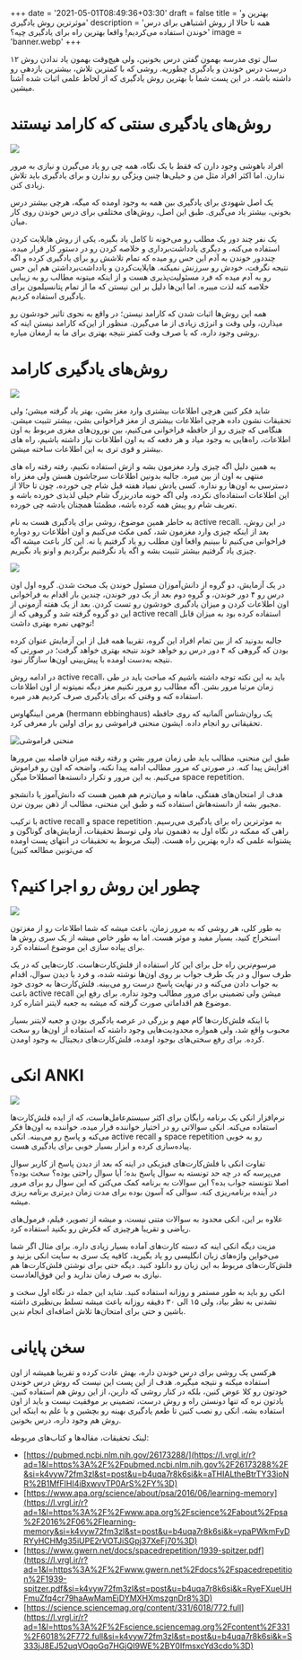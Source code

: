 +++
date = '2021-05-01T08:49:36+03:30'
draft = false
title = 'بهترین و موثرترین روش یادگیری'
description = 'همه تا حالا از روش اشتباهی برای درس خوندن استفاده می‌کردیم! واقعا بهترین راه برای یادگیری چیه؟'
image = 'banner.webp'
+++

۱۲ سال توی مدرسه بهمون گفتن درس بخونین، ولی هیچ‌وقت بهمون یاد ندادن روش درست درس خوندن و یادگیری چطوریه. روشی که با کمترین تلاش، بیشترین بازدهی رو داشته باشه. در این پست شما با بهترین روش یادگیری که از لحاظ علمی اثبات شده آشنا میشین.

# روش‌های یادگیری سنتی که کارامد نیستند

![](boring.webp)

افراد باهوشی وجود دارن که فقط با یک نگاه، همه چی رو یاد می‌گیرن و نیازی به مرور ندارن. اما اکثر افراد مثل من و خیلی‌ها چنین ویژگی رو ندارن و برای یادگیری باید تلاش زیادی کنن.

یک اصل شهودی برای یادگیری بین همه به وجود اومده که میگه، هرچی بیشتر درس بخونی، بیشتر یاد می‌گیری. طبق این اصل، روش‌های مختلفی برای درس خوندن روی کار میان.

یک نفر چند دور یک مطلب رو می‌خونه تا کامل یاد بگیره، یکی از روش هایلایت کردن استفاده می‌کنه، و دیگری یادداشت‌برداری و خلاصه کردن رو در دستور کار قرار میده. چنددور خوندن به آدم این حس رو میده که تمام تلاشش رو برای یادگیری کرده و اگه نتیجه نگرفت، خودش رو سرزنش نمیکنه. هایلایت‌کردن و یادداشت‌برداشتن هم این حس رو به آدم میده که فرد مسئولیت‌پذیری هست و از اینکه میتونه مطالب رو به زیبایی خلاصه کنه لذت میبره. اما این‌ها دلیل بر این نیستن که ما از تمام پتانسیلمون برای یادگیری استفاده کردیم.

همه این روش‌ها اثبات شدن که کارامد نیستن؛ در واقع به نحوی تاثیر خودشون رو میذارن، ولی وقت و انرژی زیادی از ما می‌گیرن. منظور از این‌که کارامد نیستن اینه که روشی وجود داره، که با صرف وقت کمتر نتیجه بهتری برای ما به ارمغان میاره.

# روش‌های یادگیری کارامد

![](book-peace.webp)

شاید فکر کنین هرچی اطلاعات بیشتری وارد مغز بشن، بهتر یاد گرفته میشن؛ ولی تحقیقات نشون داده هرچی اطلاعات بیشتری از مغز فراخوانی بشن، بیشتر تثبیت میشن. هنگامی که چیزی رو از حافظه فراخوانی می‌کنیم، بین نورون‌های مغزی مربوط به اون اطلاعات، راه‌هایی به وجود میاد و هر دفعه که به اون اطلاعات نیاز داشته باشیم، راه های بیشتر و قوی تری به این اطلاعات ساخته میشن.

به همین دلیل اگه چیزی وارد مغزمون بشه و ازش استفاده نکنیم، رفته رفته راه های منتهی به اون از بین میره. جالبه بدونین اطلاعات سرجاشون هستن ولی مغز راه دسترسی به اون‌ها رو نداره. کسی یادش نمیاد هفته قبل شام چی خورده، چون تا حالا از این اطلاعات استفاده‌ای نکرده، ولی اگه خونه مادربزرگ شام خیلی لذیذی خورده باشه و تعریف شام رو پیش همه کرده باشه، مطمئنا همچنان یادشه چی خورده.

به خاطر همین موضوع، روشی برای یادگیری هست به نام active recall. در این روش، بعد از اینکه چیزی وارد مغزمون شد، کمی مکث می‌کنیم و اون اطلاعات رو دوباره فراخوانی می‌کنیم تا ببینیم واقعا اون مطلب رو یاد گرفتیم یا نه. این کار باعث میشه اگه چیزی یاد گرفتیم بیشتر تثبیت بشه و اگه یاد نگرفتیم برگردیم و اونو یاد بگیریم.

![](group-study.webp)

در یک آزمایش، دو گروه از دانش‌آموزان مسئول خوندن یک مبحث شدن. گروه اول اون درس رو ۴ دور خوندن، و گروه دوم بعد از یک دور خوندن، چندین بار اقدام به فراخوانی اون اطلاعات کردن و میزان یادگیری خودشون رو تست کردن. بعد از یک هفته آزمونی از این دو گروه گرفته شد و گروهی که از active recall استفاده کرده بود به میزان قابل توجهی نمره بهتری داشت!

جالبه بدونید که از بین تمام افراد این گروه، تقریبا همه قبل از این آزمایش عنوان کرده بودن که گروهی که ۴ دور درس رو خواهد خوند نتیجه بهتری خواهد گرفت؛ در صورتی که نتیجه به‌دست اومده با پیش‌بینی اون‌ها سازگار نبود.

در ادامه روش active recall، باید به این نکته توجه داشته باشیم که مباحث باید در طی زمان مرتبا مرور بشن. اگه مطالب رو مرور نکنیم مغز دیگه نمیتونه از اون اطلاعات استفاده کنه و وقتی که برای یادگیری صرف کردیم هدر میره.

هرمن ابینگهاوس (hermann ebbinghaus) یک روان‌شناس آلمانیه که روی حافظه تحقیقاتی رو انجام داده. ایشون منحنی فراموشی رو برای اولین بار معرفی کرد.

![منحنی فراموشی](forgetting-curve.webp)

طبق این منحنی، مطالب باید طی زمان مرور بشن و رفته رفته میزان فاصله بین مرورها افزایش پیدا کنه. در صورتی که مرور مطالب ادامه پیدا نکنه، واضحه که اون رو فراموش می‌کنیم. به این مرور و تکرار دانسته‌ها اصطلاحا میگن space repetition.

هدف از امتحان‌های هفتگی، ماهانه و میان‌ترم هم همین هست که دانش‌آموز یا دانشجو مجبور بشه از دانسته‌هاش استفاده کنه و طبق این منحنی، مطالب از ذهن بیرون نرن.

با ترکیب active recall و space repetition به موثرترین راه برای یادگیری می‌رسیم. راهی که ممکنه در نگاه اول به ذهنمون نیاد ولی توسط تحقیقات، آزمایش‌های گوناگون و پشتوانه علمی که داره بهترین راه هست. (لینک مربوط به تحقیقات در انتهای پست اومده که می‌تونین مطالعه کنین)

# چطور این روش رو اجرا کنیم؟

![](thinking-man.webp)

به طور کلی، هر روشی که به مرور زمان، باعث میشه که شما اطلاعات رو از مغزتون استخراج کنید، بسیار مفید و موثر هست. اما به طور خاص میشه از یک سری روش ها برای پیاده سازی این موضوع استفاده کرد.

مرسوم‌ترین راه حل برای این کار استفاده از فلش‌کارت‌هاست. کارت‌هایی که در یک طرف سوال و در یک طرف جواب بر روی اون‌ها نوشته شده، و فرد با دیدن سوال، اقدام به جواب دادن می‌کنه و در نهایت پاسخ درست رو می‌بینه. فلش‌کارت‌ها به خودی خود باعث active recall میشن ولی تضمینی برای مرور مطالب وجود نداره. برای رفع این موضوع هم اقداماتی صورت گرفته که میشه به جعبه لایتنر اشاره کرد.

با اینکه فلش‌کارت‌ها گام مهم و بزرگی در عرصه یادگیری بودن و جعبه لایتنر بسیار محبوب واقع شد، ولی همواره محدودیت‌هایی وجود داشته که استفاده از اون‌ها رو سخت کرده. برای رفع سختی‌های بوجود اومده، فلش‌کارت‌های دیجیتال به وجود اومدن.

# انکی ANKI

![](anki.webp)

نرم‌افزار انکی یک برنامه رایگان برای اکثر سیستم‌عامل‌هاست، که از ایده فلش‌کارت‌ها استفاده می‌کنه. انکی سوالاتی رو در اختیار خواننده قرار میده، خواننده به اون‌ها فکر می‌کنه و پاسخ رو می‌بینه. انکی active recall و space repetition رو به خوبی پیاده‌سازی کرده و ابزار بسیار خوبی برای یادگیری هست.

تفاوت انکی با فلش‌کارت‌های فیزیکی در اینه که بعد از دیدن پاسخ از کاربر سوال می‌پرسه که در چه حد تونسته به سوال پاسخ بده؛ آیا سوال راحتی بوده؟ سخت بوده؟ اصلا نتونسته جواب بده؟ این سوالات به برنامه کمک می‌کنن که این سوال رو برای مرور در آینده برنامه‌ریزی کنه. سوالی که آسون بوده برای مدت زمان دیرتری برنامه ریزی میشه.

علاوه بر این، انکی محدود به سوالات متنی نیست، و میشه از تصویر، فیلم، فرمول‌های ریاضی و تقریبا هرچیزی که فکرش رو بکنید استفاده کرد.

مزیت دیگه انکی اینه که دسته کارت‌های آماده بسیار زیادی داره. برای مثال اگر شما می‌خواین واژه‌های زبان انگلیسی رو یاد بگیرید، کافیه یک سری به سایت انکی بزنید و فلش‌کارت‌های مربوط به این زبان رو دانلود کنید. دیگه حتی برای نوشتن فلش‌کارت‌ها هم نیازی به صرف زمان ندارید و این فوق‌العادست.

انکی رو باید به طور مستمر و روزانه استفاده کنید. شاید این جمله در نگاه اول سخت و نشدنی به نظر بیاد، ولی ۱۵ الی ۳۰ دقیقه روزانه باعث میشه تسلط بی‌نظیری داشته باشین و حتی برای امتحان‌ها تلاش اضافه‌ای انجام ندین.
# سخن پایانی
هرکسی یک روشی برای درس خوندن داره، بهش عادت کرده و تقریبا همیشه از اون استفاده میکنه و نتیجه میگیره. هدف از این پست این نیست که روش درس خوندن خودتون رو کلا عوض کنین، بلکه در کنار روشی که دارین، از این روش هم استفاده کنین. یادتون نره که تنها دونستن راه و روش درست، تضمینی بر موفقیت نیست و باید از اون استفاده بشه. انکی رو نصب کنین تا طعم یادگیری بهینه رو بچشین و با علم به اینکه این روش هم وجود داره، درس بخونین.

لینک تحقیقات، مقاله‌ها و کتاب‌های مربوطه:
- [https://pubmed.ncbi.nlm.nih.gov/26173288/](https://l.vrgl.ir/r?ad=1&l=https%3A%2F%2Fpubmed.ncbi.nlm.nih.gov%2F26173288%2F&si=k4vyw72fm3zl&st=post&u=b4uqa7r8k6si&k=aTHIALtheBtrTY33ioNR%2B1MfFIHI4iBxwvvTP0ArS%2FY%3D)
- [https://www.apa.org/science/about/psa/2016/06/learning-memory](https://l.vrgl.ir/r?ad=1&l=https%3A%2F%2Fwww.apa.org%2Fscience%2Fabout%2Fpsa%2F2016%2F06%2Flearning-memory&si=k4vyw72fm3zl&st=post&u=b4uqa7r8k6si&k=ypaPWkmFyDRYyHCHMg35iUPE2rVOTJiSGpj37XeFj70%3D)
- [https://www.gwern.net/docs/spacedrepetition/1939-spitzer.pdf](https://l.vrgl.ir/r?ad=1&l=https%3A%2F%2Fwww.gwern.net%2Fdocs%2Fspacedrepetition%2F1939-spitzer.pdf&si=k4vyw72fm3zl&st=post&u=b4uqa7r8k6si&k=RyeFXueUHFmuZfq4cr79haAwMamEjDYMXHXmszgnDr8%3D)
- [https://science.sciencemag.org/content/331/6018/772.full](https://l.vrgl.ir/r?ad=1&l=https%3A%2F%2Fscience.sciencemag.org%2Fcontent%2F331%2F6018%2F772.full&si=k4vyw72fm3zl&st=post&u=b4uqa7r8k6si&k=S333jJ8EJ52uqVOqoGq7HGjQI9WE%2BY0IfmsxcYd3cdo%3D)
